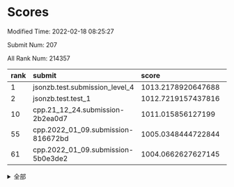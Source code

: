 # Scores

Modified Time: 2022-02-18 08:25:27

Submit Num: 207

All Rank Num: 214357

| rank |               submit               |       score        |       sigma        | pk_num |
| :--- | :--------------------------------- | :----------------- | :----------------- | :----- |
| 1    | jsonzb.test.submission_level_4     | 1013.2178920647688 | 0.8322567321138732 | 4140   |
| 2    | jsonzb.test.test_1                 | 1012.7219157437816 | 0.8366785303344374 | 4140   |
| 10   | cpp.21_12_24.submission-2b2ea0d7   | 1011.015856127199  | 0.7743225510566395 | 4138   |
| 55   | cpp.2022_01_09.submission-816672bd | 1005.0348444722844 | 0.7148777015404747 | 4142   |
| 61   | cpp.2022_01_09.submission-5b0e3de2 | 1004.0662627627145 | 0.723236470353113  | 4142   |


<details>
<summary>全部</summary>

| rank |                 submit                 |       score        |       sigma        | pk_num |
| :--- | :------------------------------------- | :----------------- | :----------------- | :----- |
| 1    | jsonzb.test.submission_level_4         | 1013.2178920647688 | 0.8322567321138732 | 4140   |
| 2    | jsonzb.test.test_1                     | 1012.7219157437816 | 0.8366785303344374 | 4140   |
| 3    | gobigger.level_3.submission_level_3_15 | 1012.1265610029703 | 0.7733752590729291 | 4139   |
| 4    | gobigger.level_3.submission_level_3_14 | 1011.7335995687098 | 0.7821799211585005 | 4142   |
| 5    | gobigger.level_3.submission_level_3_6  | 1011.5043640215251 | 0.7731684654953889 | 4141   |
| 6    | gobigger.level_3.submission_level_3_23 | 1011.075849751684  | 0.7705451047569986 | 4139   |
| 7    | gobigger.level_3.submission_level_3_42 | 1011.0734967725816 | 0.7956008667291111 | 4143   |
| 8    | gobigger.level_3.submission_level_3_40 | 1011.0327147664268 | 0.767823466842202  | 4145   |
| 9    | gobigger.level_3.submission_level_3_30 | 1011.0269289379903 | 0.7637918946614333 | 4145   |
| 10   | cpp.21_12_24.submission-2b2ea0d7       | 1011.015856127199  | 0.7743225510566395 | 4138   |
| 11   | gobigger.level_3.submission_level_3_34 | 1010.9444376695483 | 0.7840092975121055 | 4144   |
| 12   | gobigger.level_3.submission_level_3_4  | 1010.9413740949708 | 0.8051820670829393 | 4141   |
| 13   | gobigger.level_3.submission_level_3_22 | 1010.8745375552986 | 0.7559695384981107 | 4139   |
| 14   | gobigger.level_3.submission_level_3_13 | 1010.7778951665678 | 0.7798805163590091 | 4139   |
| 15   | gobigger.level_3.submission_level_3_28 | 1010.698067509287  | 0.7516499130037784 | 4136   |
| 16   | gobigger.level_3.submission_level_3_10 | 1010.678724719934  | 0.7735574606592985 | 4143   |
| 17   | gobigger.level_3.submission_level_3_20 | 1010.6013729452596 | 0.7623033446197282 | 4146   |
| 18   | gobigger.level_3.submission_level_3_11 | 1010.5683266763007 | 0.7593000176807579 | 4139   |
| 19   | gobigger.level_3.submission_level_3_24 | 1010.5654203134364 | 0.7776882280084737 | 4141   |
| 20   | gobigger.level_3.submission_level_3_16 | 1010.4741441059676 | 0.757569968633265  | 4144   |
| 21   | gobigger.level_3.submission_level_3_33 | 1010.4592951697479 | 0.7743407535265981 | 4141   |
| 22   | gobigger.level_3.submission_level_3_27 | 1010.4381266193707 | 0.752325848840727  | 4140   |
| 23   | gobigger.level_3.submission_level_3_39 | 1010.334092685863  | 0.7462273969774121 | 4140   |
| 24   | gobigger.level_3.submission_level_3_1  | 1010.3007065580013 | 0.7790889493017394 | 4140   |
| 25   | gobigger.level_3.submission_level_3_2  | 1010.2860476305252 | 0.7723233285974737 | 4142   |
| 26   | gobigger.level_3.submission_level_3_29 | 1010.2631868297248 | 0.7655710652823878 | 4143   |
| 27   | gobigger.level_3.submission_level_3_21 | 1010.2085055864453 | 0.7603601491730883 | 4141   |
| 28   | gobigger.level_3.submission_level_3_41 | 1010.1794648919854 | 0.7597085528767984 | 4142   |
| 29   | gobigger.level_3.submission_level_3_32 | 1010.086460724733  | 0.7648980153425924 | 4144   |
| 30   | gobigger.level_3.submission_level_3_5  | 1009.959785208079  | 0.7487759130844316 | 4138   |
| 31   | gobigger.level_3.submission_level_3_26 | 1009.9531762648617 | 0.7540102810691168 | 4146   |
| 32   | gobigger.level_3.submission_level_3_44 | 1009.8894162144437 | 0.7563418774878407 | 4147   |
| 33   | gobigger.level_3.submission_level_3_49 | 1009.8118129050976 | 0.7673309945793904 | 4146   |
| 34   | gobigger.level_3.submission_level_3_47 | 1009.7554148555553 | 0.75310811664781   | 4139   |
| 35   | gobigger.level_3.submission_level_3_7  | 1009.7232220734957 | 0.7463532484180349 | 4147   |
| 36   | gobigger.level_3.submission_level_3_0  | 1009.6864287707524 | 0.7567170812257668 | 4146   |
| 37   | gobigger.level_3.submission_level_3_3  | 1009.6642813815909 | 0.77090790563416   | 4146   |
| 38   | gobigger.level_3.submission_level_3_36 | 1009.6170923177297 | 0.7611085046645152 | 4141   |
| 39   | gobigger.level_3.submission_level_3_35 | 1009.5733366889439 | 0.7644079097505742 | 4141   |
| 40   | gobigger.level_3.submission_level_3_38 | 1009.554528774701  | 0.7597715003179331 | 4136   |
| 41   | gobigger.level_3.submission_level_3_31 | 1009.4705265950175 | 0.7437301762478215 | 4144   |
| 42   | gobigger.level_3.submission_level_3_8  | 1009.4516811372907 | 0.7663446158852553 | 4140   |
| 43   | gobigger.level_3.submission_level_3_25 | 1009.4423864458973 | 0.7454697785909461 | 4144   |
| 44   | gobigger.level_3.submission_level_3_48 | 1009.3418828278885 | 0.7644389425123007 | 4144   |
| 45   | gobigger.level_3.submission_level_3_43 | 1009.2802583805308 | 0.7350458683423756 | 4140   |
| 46   | gobigger.level_3.submission_level_3_45 | 1009.1636088412363 | 0.7587121791569122 | 4143   |
| 47   | gobigger.level_3.submission_level_3_37 | 1009.0902356977475 | 0.7632915137556855 | 4147   |
| 48   | gobigger.level_3.submission_level_3_19 | 1009.0695298342249 | 0.7511190252281789 | 4140   |
| 49   | gobigger.level_3.submission_level_3_17 | 1008.9473083864264 | 0.752995782756869  | 4147   |
| 50   | gobigger.level_3.submission_level_3_46 | 1008.8960928061463 | 0.7252262149796147 | 4139   |
| 51   | gobigger.level_3.submission_level_3_12 | 1008.8757398460173 | 0.7458988161661607 | 4144   |
| 52   | gobigger.level_3.submission_level_3_18 | 1008.75334381401   | 0.7525888631125267 | 4140   |
| 53   | gobigger.level_3.submission_level_3_9  | 1008.7277754233126 | 0.750991939465234  | 4145   |
| 54   | gobigger.level_1.submission_level_1_15 | 1005.1193907539191 | 0.7220294486522429 | 4146   |
| 55   | cpp.2022_01_09.submission-816672bd     | 1005.0348444722844 | 0.7148777015404747 | 4142   |
| 56   | gobigger.level_1.submission_level_1_29 | 1004.5255915771362 | 0.7076527874847308 | 4140   |
| 57   | gobigger.level_1.submission_level_1_43 | 1004.4966248795946 | 0.7176512198875561 | 4146   |
| 58   | gobigger.level_1.submission_level_1_46 | 1004.159700385145  | 0.7233288371870797 | 4141   |
| 59   | gobigger.level_1.submission_level_1_4  | 1004.1220103872554 | 0.7170496455188319 | 4145   |
| 60   | gobigger.level_1.submission_level_1_35 | 1004.0966319786118 | 0.7218713851661624 | 4141   |
| 61   | cpp.2022_01_09.submission-5b0e3de2     | 1004.0662627627145 | 0.723236470353113  | 4142   |
| 62   | gobigger.level_1.submission_level_1_31 | 1004.0588710147416 | 0.7104357892335766 | 4144   |
| 63   | gobigger.level_1.submission_level_1_13 | 1003.9834238873291 | 0.727283414576031  | 4145   |
| 64   | gobigger.level_1.submission_level_1_9  | 1003.9697682038939 | 0.7254080456259085 | 4136   |
| 65   | gobigger.level_1.submission_level_1_21 | 1003.9648867943172 | 0.7302194413401903 | 4142   |
| 66   | gobigger.level_1.submission_level_1_1  | 1003.9414972707424 | 0.7135160428799756 | 4140   |
| 67   | gobigger.level_1.submission_level_1_6  | 1003.9057177895222 | 0.7258785167644425 | 4141   |
| 68   | gobigger.level_1.submission_level_1_24 | 1003.8924668083766 | 0.7156099237861558 | 4140   |
| 69   | gobigger.level_1.submission_level_1_5  | 1003.8734721025422 | 0.7201026248783471 | 4140   |
| 70   | gobigger.level_1.submission_level_1_18 | 1003.817106973499  | 0.7240099097006667 | 4144   |
| 71   | gobigger.level_1.submission_level_1_42 | 1003.7818913904621 | 0.7155610147249574 | 4142   |
| 72   | gobigger.level_1.submission_level_1_12 | 1003.7505915555785 | 0.7210791492871229 | 4148   |
| 73   | gobigger.level_1.submission_level_1_14 | 1003.5247866511532 | 0.7163127141056455 | 4144   |
| 74   | gobigger.level_1.submission_level_1_7  | 1003.5116371807969 | 0.7170460161864796 | 4136   |
| 75   | gobigger.level_1.submission_level_1_28 | 1003.4882920105174 | 0.7239708522486571 | 4141   |
| 76   | gobigger.level_1.submission_level_1_16 | 1003.4795569806081 | 0.7295708093095572 | 4144   |
| 77   | gobigger.level_1.submission_level_1_20 | 1003.4769796710119 | 0.7165909328139908 | 4141   |
| 78   | gobigger.level_1.submission_level_1_11 | 1003.4506077776193 | 0.7121820502979055 | 4144   |
| 79   | gobigger.level_1.submission_level_1_33 | 1003.4307851078354 | 0.7067468529709134 | 4140   |
| 80   | gobigger.level_1.submission_level_1_27 | 1003.399164862983  | 0.7159117082995143 | 4143   |
| 81   | gobigger.level_1.submission_level_1_30 | 1003.3771534589453 | 0.7266005500170656 | 4143   |
| 82   | gobigger.level_1.submission_level_1_40 | 1003.3055874399466 | 0.7011593739439517 | 4143   |
| 83   | gobigger.level_1.submission_level_1_23 | 1003.2522505416621 | 0.7126817331925487 | 4138   |
| 84   | gobigger.level_1.submission_level_1_26 | 1003.2430081865313 | 0.7112118822072405 | 4144   |
| 85   | gobigger.level_1.submission_level_1_10 | 1003.2204369174088 | 0.7247531558350438 | 4138   |
| 86   | gobigger.level_1.submission_level_1_8  | 1003.164583363288  | 0.7352070352131184 | 4144   |
| 87   | gobigger.level_1.submission_level_1_34 | 1003.1611364823257 | 0.7116225150115398 | 4137   |
| 88   | gobigger.level_1.submission_level_1_3  | 1003.082863645379  | 0.7142818588169975 | 4139   |
| 89   | gobigger.level_1.submission_level_1_41 | 1003.0814493011173 | 0.711757964769447  | 4143   |
| 90   | gobigger.level_1.submission_level_1_45 | 1003.0759761572907 | 0.725360435281588  | 4146   |
| 91   | gobigger.level_1.submission_level_1_44 | 1002.9928579968731 | 0.7147765213595957 | 4148   |
| 92   | gobigger.level_1.submission_level_1_47 | 1002.9688188023598 | 0.7155268748216151 | 4141   |
| 93   | gobigger.level_1.submission_level_1_2  | 1002.9438062284405 | 0.7329102639270759 | 4145   |
| 94   | gobigger.level_1.submission_level_1_22 | 1002.939314802814  | 0.7095615955367228 | 4143   |
| 95   | gobigger.level_1.submission_level_1_25 | 1002.9081470872534 | 0.717579445714257  | 4137   |
| 96   | gobigger.level_1.submission_level_1_38 | 1002.9015607327426 | 0.7117349735483186 | 4139   |
| 97   | gobigger.level_1.submission_level_1_32 | 1002.8875158064012 | 0.7176050293461549 | 4146   |
| 98   | gobigger.level_1.submission_level_1_36 | 1002.8360324407694 | 0.7194086734547639 | 4138   |
| 99   | gobigger.level_1.submission_level_1_37 | 1002.746106556753  | 0.7051858293518859 | 4144   |
| 100  | gobigger.level_1.submission_level_1_49 | 1002.6884779443408 | 0.7114964000649212 | 4141   |
| 101  | gobigger.level_1.submission_level_1_17 | 1002.5104332222002 | 0.7107324988295188 | 4140   |
| 102  | gobigger.level_1.submission_level_1_19 | 1002.3219334888207 | 0.7125251607035104 | 4146   |
| 103  | gobigger.level_1.submission_level_1_0  | 1002.1002943159041 | 0.7156371894903909 | 4146   |
| 104  | gobigger.level_1.submission_level_1_48 | 1001.995550257529  | 0.7095098115823518 | 4146   |
| 105  | gobigger.level_1.submission_level_1_39 | 1001.3480921304857 | 0.7103716028457956 | 4144   |
| 106  | gobigger.random.submission_random_2    | 997.3911404633324  | 0.7024645261855407 | 4139   |
| 107  | gobigger.random.submission_random_27   | 996.8915779267062  | 0.7097843488691067 | 4144   |
| 108  | gobigger.random.submission_random_9    | 996.8443415880217  | 0.7207354405514047 | 4141   |
| 109  | gobigger.random.submission_random_25   | 996.702100376277   | 0.7221611915100666 | 4140   |
| 110  | gobigger.random.submission_random_12   | 996.6865097606405  | 0.7130592439209607 | 4140   |
| 111  | gobigger.random.submission_random_41   | 996.6567038946941  | 0.7152586839611684 | 4141   |
| 112  | gobigger.random.submission_random_16   | 996.5699499869494  | 0.7131238373942854 | 4143   |
| 113  | gobigger.random.submission_random_34   | 996.490051727441   | 0.7144901914881767 | 4145   |
| 114  | gobigger.random.submission_random_22   | 996.3453568885935  | 0.7052733399316563 | 4139   |
| 115  | gobigger.random.submission_random_45   | 996.3240906608748  | 0.7192204920564509 | 4142   |
| 116  | gobigger.random.submission_random_32   | 996.2851496131511  | 0.7111454112056689 | 4145   |
| 117  | gobigger.random.submission_random_29   | 996.2727871322505  | 0.7036824122793491 | 4140   |
| 118  | gobigger.random.submission_random_1    | 996.2474893443645  | 0.7145914549859811 | 4148   |
| 119  | gobigger.random.submission_random_44   | 996.2375750608321  | 0.7112524387219366 | 4146   |
| 120  | gobigger.random.submission_random_18   | 996.2149822262501  | 0.7134175541608205 | 4145   |
| 121  | gobigger.random.submission_random_48   | 996.1935029418222  | 0.7132738565763868 | 4137   |
| 122  | gobigger.random.submission_random_23   | 996.1000606568922  | 0.7013909752824785 | 4138   |
| 123  | gobigger.random.submission_random_37   | 996.0888087564497  | 0.7127782069964981 | 4142   |
| 124  | gobigger.random.submission_random_21   | 996.0832532253343  | 0.7151737059076871 | 4138   |
| 125  | gobigger.random.submission_random_4    | 996.0586729886393  | 0.7102291306969333 | 4145   |
| 126  | gobigger.random.submission_random_15   | 995.965717787607   | 0.7236810663444514 | 4141   |
| 127  | gobigger.random.submission_random_14   | 995.9587926664019  | 0.7296864668467266 | 4145   |
| 128  | gobigger.random.submission_random_40   | 995.9524119900326  | 0.7263920957644294 | 4143   |
| 129  | gobigger.random.submission_random_17   | 995.9336677921602  | 0.7192400415835185 | 4144   |
| 130  | gobigger.random.submission_random_43   | 995.9219257970425  | 0.7157044505494189 | 4141   |
| 131  | gobigger.random.submission_random_7    | 995.8800252087789  | 0.7011216614778215 | 4144   |
| 132  | gobigger.random.submission_random_5    | 995.8557462151856  | 0.7243754684509139 | 4142   |
| 133  | gobigger.random.submission_random_10   | 995.8163698926097  | 0.7157714546199313 | 4139   |
| 134  | gobigger.random.submission_random_26   | 995.7976192704292  | 0.713584341516805  | 4145   |
| 135  | gobigger.random.submission_random_11   | 995.7584224030288  | 0.726601684135466  | 4138   |
| 136  | gobigger.random.submission_random_0    | 995.747445590458   | 0.7195254059233521 | 4146   |
| 137  | gobigger.random.submission_random_19   | 995.7063995991549  | 0.7168559453893734 | 4141   |
| 138  | gobigger.random.submission_random_49   | 995.693688215085   | 0.710236286652207  | 4147   |
| 139  | gobigger.random.submission_random_20   | 995.6394735305428  | 0.7145392782079981 | 4141   |
| 140  | gobigger.random.submission_random_13   | 995.6000785844328  | 0.712024983587848  | 4147   |
| 141  | gobigger.random.submission_random_35   | 995.5887403418693  | 0.7188258300106527 | 4145   |
| 142  | gobigger.random.submission_random_31   | 995.4834325829084  | 0.7193871599495147 | 4147   |
| 143  | gobigger.random.submission_random_28   | 995.3434321369697  | 0.7062821069089424 | 4137   |
| 144  | gobigger.random.submission_random_39   | 995.3237794722147  | 0.7156197044182873 | 4144   |
| 145  | gobigger.random.submission_random_46   | 995.2762723078724  | 0.7197340113925859 | 4139   |
| 146  | gobigger.random.submission_random_3    | 995.149549720935   | 0.7228843053179477 | 4139   |
| 147  | gobigger.random.submission_random_38   | 995.1095766603612  | 0.7035656152864287 | 4148   |
| 148  | gobigger.random.submission_random_8    | 995.0044468766541  | 0.7170172110146634 | 4144   |
| 149  | gobigger.random.submission_random_33   | 994.892225033709   | 0.7169365105458462 | 4141   |
| 150  | gobigger.random.submission_random_47   | 994.8529574575009  | 0.7040108670727476 | 4148   |
| 151  | gobigger.random.submission_random_6    | 994.7608249523736  | 0.7181294793498735 | 4139   |
| 152  | gobigger.random.submission_random_24   | 994.7536512072614  | 0.6941336182609023 | 4141   |
| 153  | gobigger.level_2.submission_level_2_17 | 994.6606776712119  | 0.7311306794143547 | 4140   |
| 154  | gobigger.random.submission_random_30   | 994.5245864641374  | 0.7274720652094494 | 4143   |
| 155  | gobigger.random.submission_random_36   | 994.4786176017452  | 0.7199081110633123 | 4147   |
| 156  | gobigger.level_2.submission_level_2_40 | 994.4285955978352  | 0.7337513392732461 | 4141   |
| 157  | gobigger.random.submission_random_42   | 994.0265715187463  | 0.7193589081044608 | 4144   |
| 158  | gobigger.level_2.submission_level_2_13 | 993.8440299889459  | 0.7401712718790593 | 4141   |
| 159  | gobigger.level_2.submission_level_2_29 | 993.5879719201941  | 0.7433957685096662 | 4141   |
| 160  | gobigger.level_2.submission_level_2_24 | 993.4608609651364  | 0.7259029065502689 | 4145   |
| 161  | gobigger.level_2.submission_level_2_46 | 993.389488554076   | 0.72590764291494   | 4143   |
| 162  | gobigger.level_2.submission_level_2_47 | 993.3837485612235  | 0.7249363311408619 | 4142   |
| 163  | gobigger.level_2.submission_level_2_18 | 993.3313725701192  | 0.7410818533976502 | 4142   |
| 164  | gobigger.level_2.submission_level_2_33 | 993.3150255524197  | 0.7448479758255565 | 4137   |
| 165  | gobigger.level_2.submission_level_2_25 | 993.3132579821408  | 0.742648932206965  | 4144   |
| 166  | gobigger.level_2.submission_level_2_48 | 993.0359980927598  | 0.7344459728462635 | 4140   |
| 167  | gobigger.level_2.submission_level_2_28 | 992.9247786333906  | 0.740659667592492  | 4138   |
| 168  | gobigger.level_2.submission_level_2_30 | 992.7423334678867  | 0.7307961720357443 | 4143   |
| 169  | gobigger.level_2.submission_level_2_7  | 992.6725499716758  | 0.7418594989489415 | 4139   |
| 170  | gobigger.level_2.submission_level_2_49 | 992.6576996215683  | 0.7343304953866167 | 4141   |
| 171  | gobigger.level_2.submission_level_2_3  | 992.5798796086481  | 0.7421469903545863 | 4143   |
| 172  | gobigger.level_2.submission_level_2_36 | 992.5263888631898  | 0.7300678582821493 | 4142   |
| 173  | gobigger.level_2.submission_level_2_2  | 992.4449699612501  | 0.7388923436236972 | 4145   |
| 174  | gobigger.level_2.submission_level_2_6  | 992.4265111105002  | 0.7277160984984675 | 4148   |
| 175  | gobigger.level_2.submission_level_2_27 | 992.4250055345458  | 0.7423624070161118 | 4137   |
| 176  | gobigger.level_2.submission_level_2_19 | 992.3953836949127  | 0.7485097570243293 | 4142   |
| 177  | gobigger.level_2.submission_level_2_5  | 992.3935493742869  | 0.724269494722162  | 4144   |
| 178  | gobigger.level_2.submission_level_2_22 | 992.357621239035   | 0.7457801591042188 | 4141   |
| 179  | gobigger.level_2.submission_level_2_37 | 992.2904119654917  | 0.7409769585403151 | 4144   |
| 180  | gobigger.level_2.submission_level_2_26 | 992.2403770098002  | 0.7429820540721164 | 4141   |
| 181  | gobigger.level_2.submission_level_2_0  | 992.1917355312981  | 0.7492534421504083 | 4141   |
| 182  | gobigger.level_2.submission_level_2_15 | 991.9134541171264  | 0.7555602086702962 | 4141   |
| 183  | gobigger.level_2.submission_level_2_34 | 991.9088904712914  | 0.7458284118617347 | 4143   |
| 184  | gobigger.level_2.submission_level_2_43 | 991.9066646597304  | 0.7480624801141679 | 4142   |
| 185  | gobigger.level_2.submission_level_2_4  | 991.836472266863   | 0.7501726286080814 | 4142   |
| 186  | gobigger.level_2.submission_level_2_10 | 991.7108087339384  | 0.7407061994533827 | 4141   |
| 187  | gobigger.level_2.submission_level_2_32 | 991.6958066364685  | 0.7671475361796745 | 4142   |
| 188  | gobigger.level_2.submission_level_2_42 | 991.5627394785074  | 0.7616830261836917 | 4138   |
| 189  | gobigger.level_2.submission_level_2_21 | 991.4999975382243  | 0.7376134582482278 | 4143   |
| 190  | gobigger.level_2.submission_level_2_8  | 991.4596497214669  | 0.7279168566673075 | 4143   |
| 191  | gobigger.level_2.submission_level_2_31 | 991.3860965257829  | 0.7379824664837381 | 4140   |
| 192  | gobigger.level_2.submission_level_2_41 | 991.3131131807179  | 0.7677595149597708 | 4144   |
| 193  | gobigger.level_2.submission_level_2_14 | 991.2963262761868  | 0.7593802453080378 | 4139   |
| 194  | gobigger.level_2.submission_level_2_9  | 991.139308083745   | 0.7480949696561818 | 4142   |
| 195  | gobigger.level_2.submission_level_2_1  | 990.9800713956511  | 0.7482772786222276 | 4143   |
| 196  | gobigger.level_2.submission_level_2_16 | 990.7841960684667  | 0.8034524839247945 | 4146   |
| 197  | gobigger.level_2.submission_level_2_11 | 990.6874312465047  | 0.7539427137630043 | 4140   |
| 198  | gobigger.level_2.submission_level_2_38 | 990.6538842973188  | 0.760019288299245  | 4147   |
| 199  | gobigger.level_2.submission_level_2_35 | 990.603832182605   | 0.7505863685462794 | 4144   |
| 200  | gobigger.level_2.submission_level_2_39 | 990.4938118886976  | 0.7493554382810311 | 4146   |
| 201  | gobigger.level_2.submission_level_2_12 | 990.2623721026687  | 0.7589613955971359 | 4138   |
| 202  | gobigger.level_2.submission_level_2_20 | 990.2535485506507  | 0.7535057404273162 | 4141   |
| 203  | gobigger.level_2.submission_level_2_45 | 990.2304697163913  | 0.7752882355754023 | 4146   |
| 204  | gobigger.level_2.submission_level_2_23 | 990.2045898445189  | 0.7461071842057798 | 4139   |
| 205  | gobigger.level_2.submission_level_2_44 | 988.9620279541331  | 0.7997034610252867 | 4138   |
| 206  | gobigger.none.submission_none_1        | 978.3691935347128  | 1.2494677366752431 | 4144   |
| 207  | gobigger.none.submission_none_0        | 976.4755702380141  | 1.4847853658331795 | 4142   |

</details>